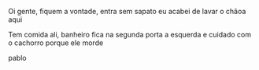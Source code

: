 Oi gente, fiquem a vontade, entra sem sapato eu acabei de lavar o chãoa aqui

Tem comida ali, banheiro fica na segunda porta a esquerda e cuidado com o cachorro porque ele morde

pablo
